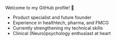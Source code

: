 Welcome to my GitHub profile! 🌱
<ul>
  <li>Product specialist and future founder</li>
  <li>Experience in healthtech, pharma, and FMCG</li>
  <li>Currently strengthening my technical skills</li>
  <li>Clinical (Neuro)psychology enthusiast at heart</li>
</ul>
